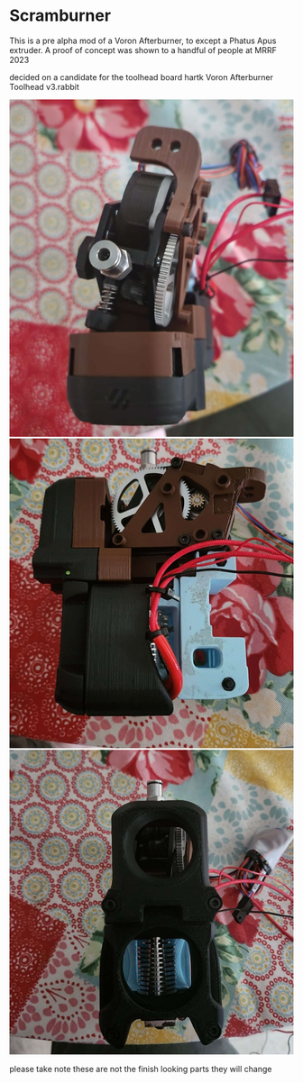 # Scramburner

This is a pre alpha mod of a Voron Afterburner, to except a Phatus Apus extruder. A proof of concept was shown to a handful of people at MRRF 2023

decided on a candidate for the toolhead board hartk Voron Afterburner Toolhead v3.rabbit

![Scramburner test print top view](Images/top_down.jpg) 
![Scramburner test print toolboard right side](Images/toolboard_right_side.jpg)
![Scramburner test print front view](Images/front_view.jpg)

please take note these are not the finish looking parts they will change
